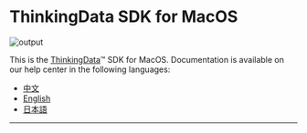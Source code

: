# ThinkingData SDK for MacOS
![output](https://user-images.githubusercontent.com/53337625/205621683-ed9b97ef-6a52-4903-a2c0-a955dddebb7d.png)

This is the [ThinkingData](https://www.thinkingdata.cn)™ SDK for MacOS. Documentation is available on our help center in the following languages:

- [中文](https://docs.thinkingdata.cn/ta-manual/latest/installation/installation_menu/client_sdk/macos_sdk_installation/macos_sdk_installation.html)
- [English](https://docs.thinkingdata.cn/ta-manual/latest/en/99oQ5UeGzK09DWfPCaQwCg/installation/client_sdk/macos_sdk_installation/macos_sdk_installation.html)
- [日本語](https://docs.thinkingdata.io/ta-manual/v4.0/ja/installation/installation_menu/client_sdk/macos_sdk_installation/macos_sdk_installation.html)
---
